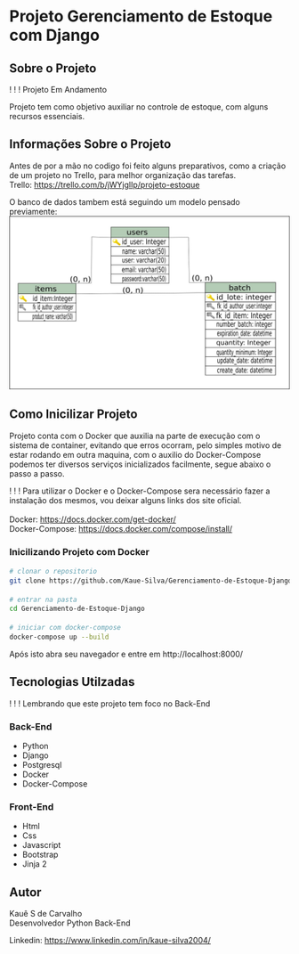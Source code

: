 # Projeto Gerenciamento de Estoque com Django

## Sobre o Projeto
! ! ! Projeto Em Andamento

Projeto tem como objetivo auxiliar no controle de estoque, com alguns recursos essenciais.
## Informações Sobre o Projeto
Antes de por a mão no codigo foi feito alguns preparativos, como a criação de um projeto no Trello, para melhor organização das tarefas.
<br/>Trello: https://trello.com/b/jWYjglIp/projeto-estoque

O banco de dados tambem está seguindo um modelo pensado previamente:<br/>
<img src="assets/Diagrama DB.jpg" alt="Digrama do Banco de Dados" width="600px" length="400px">

## Como Inicilizar Projeto
Projeto conta com o Docker que auxilia na parte de execução com o sistema de container, evitando que erros ocorram, pelo simples motivo de estar rodando em outra maquina, com o auxilio do Docker-Compose podemos ter diversos serviços inicializados facilmente, segue abaixo o passo a passo.

! ! ! Para utilizar o Docker e o Docker-Compose sera necessário fazer a instalação dos mesmos, vou deixar alguns links dos site oficial. 
<br/><br/>Docker: https://docs.docker.com/get-docker/ 
<br/> Docker-Compose: https://docs.docker.com/compose/install/


### Inicilizando Projeto com Docker
```bash
# clonar o repositorio
git clone https://github.com/Kaue-Silva/Gerenciamento-de-Estoque-Django.git

# entrar na pasta
cd Gerenciamento-de-Estoque-Django

# iniciar com docker-compose
docker-compose up --build
```
Após isto abra seu navegador e entre em http://localhost:8000/

## Tecnologias Utilzadas
! ! ! Lembrando que este projeto tem foco no Back-End
### Back-End
- Python
- Django
- Postgresql
- Docker
- Docker-Compose

### Front-End
- Html
- Css
- Javascript
- Bootstrap
- Jinja 2

## Autor
Kauê S de Carvalho </br>
Desenvolvedor Python Back-End

Linkedin: https://www.linkedin.com/in/kaue-silva2004/